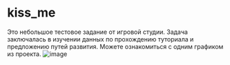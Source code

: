 # kiss_me
Это небольшое тестовое задание от игровой студии. Задача заключалась в изучении данных по прохождению туториала и предложению путей развития. Можете ознакомиться с одним графиком из проекта.
![image](https://user-images.githubusercontent.com/104565128/165830253-9c99374e-2e8e-4e61-9890-e2a0afeed372.png)
